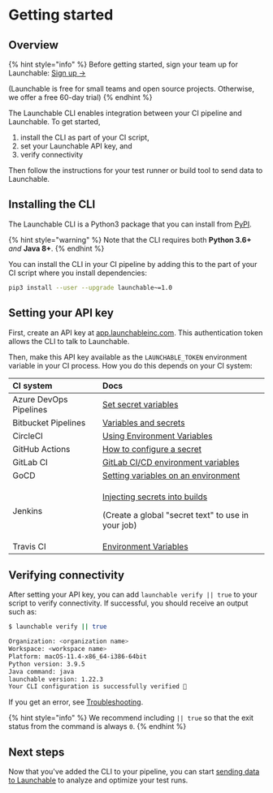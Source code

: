 # Getting started

## Overview

{% hint style="info" %}
Before getting started, sign your team up for Launchable: [Sign up →](https://www.launchableinc.com/signup)

\(Launchable is free for small teams and open source projects. Otherwise, we offer a free 60-day trial\)
{% endhint %}

The Launchable CLI enables integration between your CI pipeline and Launchable. To get started,

1. install the CLI as part of your CI script,
2. set your Launchable API key, and
3. verify connectivity

Then follow the instructions for your test runner or build tool to send data to Launchable.

## Installing the CLI

The Launchable CLI is a Python3 package that you can install from [PyPI](https://pypi.org/project/launchable/).

{% hint style="warning" %}
Note that the CLI requires both **Python 3.6+** _and_ **Java 8+**.
{% endhint %}

You can install the CLI in your CI pipeline by adding this to the part of your CI script where you install dependencies:

```bash
pip3 install --user --upgrade launchable~=1.0
```

## Setting your API key

First, create an API key at [app.launchableinc.com](https://app.launchableinc.com). This authentication token allows the CLI to talk to Launchable.

Then, make this API key available as the `LAUNCHABLE_TOKEN` environment variable in your CI process. How you do this depends on your CI system:

<table>
  <thead>
    <tr>
      <th style="text-align:left">CI system</th>
      <th style="text-align:left">Docs</th>
    </tr>
  </thead>
  <tbody>
    <tr>
      <td style="text-align:left">Azure DevOps Pipelines</td>
      <td style="text-align:left"><a href="https://docs.microsoft.com/en-us/azure/devops/pipelines/process/variables?view=azure-devops&amp;tabs=yaml%2Cbatch#secret-variables">Set secret variables</a>
      </td>
    </tr>
    <tr>
      <td style="text-align:left">Bitbucket Pipelines</td>
      <td style="text-align:left"><a href="https://support.atlassian.com/bitbucket-cloud/docs/variables-and-secrets/">Variables and secrets</a>
      </td>
    </tr>
    <tr>
      <td style="text-align:left">CircleCI</td>
      <td style="text-align:left"><a href="https://circleci.com/docs/2.0/env-vars/">Using Environment Variables</a>
      </td>
    </tr>
    <tr>
      <td style="text-align:left">GitHub Actions</td>
      <td style="text-align:left"><a href="https://docs.github.com/en/free-pro-team@latest/actions/reference/encrypted-secrets">How to configure a secret</a>
      </td>
    </tr>
    <tr>
      <td style="text-align:left">GitLab CI</td>
      <td style="text-align:left"><a href="https://docs.gitlab.com/ee/ci/variables/">GitLab CI/CD environment variables</a>
      </td>
    </tr>
    <tr>
      <td style="text-align:left">GoCD</td>
      <td style="text-align:left"><a href="https://docs.gocd.org/current/faq/dev_use_current_revision_in_build.html#setting-variables-on-an-environment">Setting variables on an environment</a>
      </td>
    </tr>
    <tr>
      <td style="text-align:left">Jenkins</td>
      <td style="text-align:left">
        <p><a href="https://docs.cloudbees.com/docs/cloudbees-ci/latest/cloud-secure-guide/injecting-secrets">Injecting secrets into builds</a>
        </p>
        <p>(Create a global &quot;secret text&quot; to use in your job)</p>
      </td>
    </tr>
    <tr>
      <td style="text-align:left">Travis CI</td>
      <td style="text-align:left"><a href="https://docs.travis-ci.com/user/environment-variables/">Environment Variables</a>
      </td>
    </tr>
  </tbody>
</table>

## Verifying connectivity

After setting your API key, you can add `launchable verify || true` to your script to verify connectivity. If successful, you should receive an output such as:

```bash
$ launchable verify || true

Organization: <organization name>
Workspace: <workspace name>
Platform: macOS-11.4-x86_64-i386-64bit
Python version: 3.9.5
Java command: java
launchable version: 1.22.3
Your CLI configuration is successfully verified 🎉
```

If you get an error, see [Troubleshooting](../resources/troubleshooting.md).

{% hint style="info" %}
We recommend including `|| true` so that the exit status from the command is always `0`.
{% endhint %}

## Next steps

Now that you've added the CLI to your pipeline, you can start [sending data to Launchable](../sending-data-to-launchable/) to analyze and optimize your test runs.
